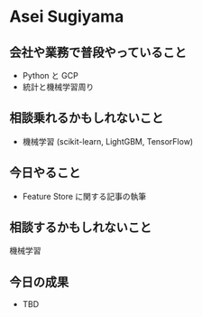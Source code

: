 # Asei Sugiyama

## 会社や業務で普段やっていること

- Python と GCP
- 統計と機械学習周り

## 相談乗れるかもしれないこと

- 機械学習 (scikit-learn, LightGBM, TensorFlow)

## 今日やること

- Feature Store に関する記事の執筆

## 相談するかもしれないこと

機械学習

## 今日の成果

- TBD
